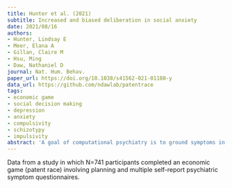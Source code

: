 ```yaml
---
title: Hunter et al. (2021)
subtitle: Increased and biased deliberation in social anxiety
date: 2021/08/16
authors:
- Hunter, Lindsay E
- Meer, Elana A
- Gillan, Claire M
- Hsu, Ming
- Daw, Nathaniel D
journal: Nat. Hum. Behav.
paper_url: https://doi.org/10.1038/s41562-021-01180-y
data_url: https://github.com/ndawlab/patentrace
tags:
- economic game
- social decision making
- depression
- anxiety
- compulsivity
- schizotypy
- impulsivity
abstract: 'A goal of computational psychiatry is to ground symptoms in basic mechanisms. Theory suggests that avoidance in anxiety disorders may reflect dysregulated mental simulation, a process for evaluating candidate actions. If so, these covert processes should have observable consequences: choices reflecting increased and biased deliberation. In two online general population samples, we examined how self-report symptoms of social anxiety disorder predict choices in a socially framed reinforcement learning task, the patent race, in which the pattern of choices reflects the content of deliberation. Using a computational model to assess learning strategy, we found that self-report social anxiety was indeed associated with increased deliberative evaluation. This effect was stronger for a particular subset of feedback (upward counterfactual) in one of the experiments, broadly matching the biased content of rumination in social anxiety disorder, and robust to controlling for other psychiatric symptoms. These results suggest a grounding of symptoms of social anxiety disorder in more basic neuro-computational mechanisms.'
---
```


Data from a study in which N=741 participants completed an economic game (patent race) involving planning and multiple self-report psychiatric symptom questionnaires.

